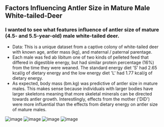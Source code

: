 ## Factors Influencing Antler Size in Mature Male White-tailed-Deer
### I wanted to see what features influence of antler size of mature (4.5- and 5.5-year-old) male white-tailed deer.
* Data: This is a unique dataset from a captive colony of white-tailed deer with known age, antler mass (kg), and maternal / paternal parentage.
* Each male was fed ab libitum one of two kinds of pelleted feed that differed in digestible energy, but had similar protein percentage (16%) from the time they were weaned. The standard energy diet 'S' had 2.65 kcal/g of dietary energy and the low energy diet 'L' had 1.77 kcal/g of dietary energy.
* As expected, body mass (bm.kg) was predictive of antler size in mature males. This makes sense because individuals with larger bodies have larger skeletons meaning that more skeletal minerals can be directed towards antler growth. Interestlingly, effects from the mother ('DID') were more influential than the effects from dietary energy on antler size of mature males.

![image](https://user-images.githubusercontent.com/95881308/173463644-f0f7937f-a4bc-4e54-bc22-7f87bc9528c7.png)
![image](https://user-images.githubusercontent.com/95881308/173463762-4ab2f4d8-8d1b-4a05-8c0f-f7969e1cd832.png)
![image](https://user-images.githubusercontent.com/95881308/173463776-1d18925a-4b6f-4a1a-95a7-1cfb73343db1.png)
![image](https://user-images.githubusercontent.com/95881308/173463816-9e8c00f3-db77-437e-8f80-0ab17f0c6c6f.png)
